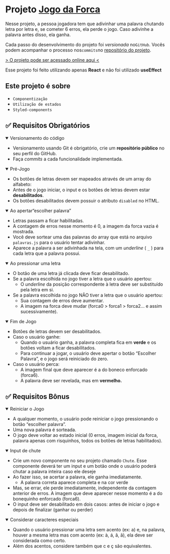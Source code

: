 # **Projeto [Jogo da Forca](https://lucasnerism.github.io/projeto8-jogodaforca/)**

Nesse projeto, a pessoa jogadora tem que adivinhar uma palavra chutando letra por letra e, se cometer 6 erros, ela perde o jogo. Caso adivinhe a palavra antes disso, ela ganha.

Cada passo do desenvolvimento do projeto foi _versionada_ no`GitHub`. Vocês podem acompanhar o processo nos`commits`no [repositório do projeto](https://lucasnerism.github.io/projeto8-jogodaforca/).

[> O projeto pode ser acessado online aqui <](https://projeto8-jogoforca-lucasnerism.vercel.app/)

Esse projeto foi feito utilizando apenas **React** e não foi utilizado **useEffect**

## Este projeto é sobre

- `Componentização`
- `Utilização de estados`
- `Styled-components`

## ✅ Requisitos Obrigatórios

<details open>
<summary>Versionamento do código</summary>

+ Versionamento usando Git é obrigatório, crie um **repositório público** no seu perfil do GitHub.
+ Faça _commits_ a cada funcionalidade implementada.
</details>

<details open>
<summary> Pré-Jogo</summary>

+ Os botões de letras devem ser mapeados através de um array do alfabeto:
+ Antes de o jogo iniciar, o input e os botões de letras devem estar **desabilitados**.
+ Os botões desabilitados devem possuir o atributo `disabled` no HTML.
</details>

<details open>
<summary>Ao apertar“escolher palavra”</summary>

+ Letras passam a ficar habilitadas.
+ A contagem de erros nesse momento é 0, a imagem da forca vazia é mostrada.
+ Você deve sortear uma das palavras do array que está no arquivo `palavras.js` para o usuário tentar adivinhar.
+ Aparece a palavra a ser adivinhada na tela, com um _underline_ ( `_` ) para cada letra que a palavra possui.
</details>

<details open>
 <summary>Ao pressionar uma letra</summary>

 + O botão de uma letra já clicada deve ficar desabilitado.
 + Se a palavra escolhida no jogo tiver a letra que o usuário apertou:
 	+ O *underline* da posição correspondente à letra deve ser substituído pela letra em si.
 + Se a palavra escolhida no jogo NÃO tiver a letra que o usuário apertou:
     + Sua contagem de erros deve aumentar.
     + A imagem na forca deve mudar (forca0 > forca1 > forca2… e assim sucessivamente).</details>

<details open>
<summary>Fim de Jogo</summary>

+ Botões de letras devem ser desabilitados.
+ Caso o usuário ganhe:
    + Quando o usuário ganha, a palavra completa fica em **verde** e os botões voltam a ficar desabilitados.
    + Para continuar a jogar, o usuário deve apertar o botão “Escolher Palavra”, e o jogo será reiniciado do zero.
+ Caso o usuário perca:
    + A imagem final que deve aparecer é a do boneco enforcado (forca6).
    + A palavra deve ser revelada, mas em **vermelho.**
</details>

## ✅ Requisitos Bônus
<details open>
<summary>Reiniciar o Jogo</summary>

+ A qualquer momento, o usuário pode reiniciar o jogo pressionando o botão “escolher palavra”.
+ Uma nova palavra é sorteada.
+ O jogo deve voltar ao estado inicial (0 erros, imagem inicial da forca, palavra apenas com risquinhos, todos os botões de letras habilitados).
</details>

<details open>
<summary>Input de chute</summary>

+ Crie um novo componente no seu projeto chamado `Chute`. Esse componente deverá ter um input e um botão onde o usuário poderá chutar a palavra inteira caso ele deseje
+ Ao fazer isso, se acertar a palavra, ele ganha imediatamente.
    + A palavra correta aparece completa e na cor verde
+ Mas, se errar, ele perde imediatamente, independente da contagem anterior de erros. A imagem que deve aparecer nesse momento é a do bonequinho enforcado (forca6).
+ O input deve ser desabilitado em dois casos: antes de iniciar o jogo e depois de finalizar (ganhar ou perder)
</details>

<details open>
<summary>Considerar caracteres especiais</summary>

+ Quando o usuário pressionar uma letra sem acento (ex: a) e, na palavra, houver a mesma letra mas com acento (ex: à, á, â, ã), ela deve ser considerada como certo.
+ Além dos acentos, considere também que c e ç são equivalentes.
</details>

